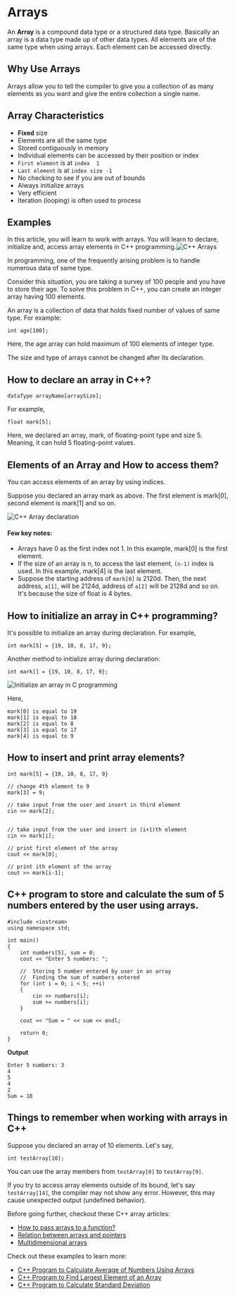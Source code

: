 # Arrays

An **Array** is a compound data type or a structured data type. Basically an array is a data type made up of other data types. All elements are of the same type when using arrays. Each element can be accessed directly.

## Why Use Arrays

Arrays allow you to tell the compiler to give you a collection of as many elements as you want and give the entire collection a single name.

## Array Characteristics

* **Fixed** size
* Elements are all the same type
* Stored contiguously in memory
* Individual elements can be accessed by their position or index
* `First element` is at `index  1`
* `Last element` is at `index size -1`
* No checking to see if you are out of bounds
* Always initialize arrays
* Very efficient
* Iteration \(looping\) is often used to process

## Examples

In this article, you will learn to work with arrays. You will learn to declare, initialize and, access array elements in C++ programming.![C++ Arrays](https://cdn.programiz.com/sites/tutorial2program/files/Arrays-C%2B%2B.jpg)

In programming, one of the frequently arising problem is to handle numerous data of same type.

Consider this situation, you are taking a survey of 100 people and you have to store their age. To solve this problem in C++, you can create an integer array having 100 elements.

An array is a collection of data that holds fixed number of values of same type. For example:

```text
int age[100];
```

Here, the age array can hold maximum of 100 elements of integer type.

The size and type of arrays cannot be changed after its declaration.

## How to declare an array in C++?

```text
dataType arrayName[arraySize];
```

For example,

```text
float mark[5];
```

Here, we declared an array, mark, of floating-point type and size 5. Meaning, it can hold 5 floating-point values.

## Elements of an Array and How to access them?

You can access elements of an array by using indices.

Suppose you declared an array mark as above. The first element is mark\[0\], second element is mark\[1\] and so on.

![C++ Array declaration ](https://cdn.programiz.com/sites/tutorial2program/files/c-array-declaration.jpg)

#### Few key notes:

* Arrays have 0 as the first index not 1. In this example, mark\[0\] is the first element.
* If the size of an array is n, to access the last element, `(n-1)` index is used. In this example, mark\[4\] is the last element.
* Suppose the starting address of `mark[0]` is 2120d. Then, the next address, `a[1]`, will be 2124d, address of `a[2]` will be 2128d and so on. It's because the size of float is 4 bytes.

## How to initialize an array in C++ programming?

It's possible to initialize an array during declaration. For example,

```text
int mark[5] = {19, 10, 8, 17, 9};
```

Another method to initialize array during declaration:

```text
int mark[] = {19, 10, 8, 17, 9};
```

![Initialize an array in C programming](https://cdn.programiz.com/sites/tutorial2program/files/c-array-initialization.jpg)

Here,

```text
mark[0] is equal to 19
mark[1] is equal to 10
mark[2] is equal to 8
mark[3] is equal to 17
mark[4] is equal to 9
```

## How to insert and print array elements?

```text
int mark[5] = {19, 10, 8, 17, 9}

// change 4th element to 9
mark[3] = 9;

// take input from the user and insert in third element
cin >> mark[2];


// take input from the user and insert in (i+1)th element
cin >> mark[i];

// print first element of the array
cout << mark[0];

// print ith element of the array
cout >> mark[i-1];

```

## **C++ program to store and calculate the sum of 5 numbers entered by the user using arrays.**

```text
#include <iostream>
using namespace std;

int main() 
{
    int numbers[5], sum = 0;
    cout << "Enter 5 numbers: ";
    
    //  Storing 5 number entered by user in an array
    //  Finding the sum of numbers entered
    for (int i = 0; i < 5; ++i) 
    {
        cin >> numbers[i];
        sum += numbers[i];
    }
    
    cout << "Sum = " << sum << endl;  
    
    return 0;
}
```

**Output**

```text
Enter 5 numbers: 3
4
5
4
2
Sum = 18
```

## Things to remember when working with arrays in C++

Suppose you declared an array of 10 elements. Let's say,

```text
int testArray[10];
```

You can use the array members from `testArray[0]` to `testArray[9]`.

If you try to access array elements outside of its bound, let's say `testArray[14]`, the compiler may not show any error. However, this may cause unexpected output \(undefined behavior\).

Before going further, checkout these C++ array articles:

* [How to pass arrays to a function?](https://www.programiz.com/cpp-programming/passing-arrays-function)
* [Relation between arrays and pointers](https://www.programiz.com/cpp-programming/pointers-arrays)
* [Multidimensional arrays](https://www.programiz.com/cpp-programming/multidimensional-arrays)

Check out these examples to learn more:

* [C++ Program to Calculate Average of Numbers Using Arrays](https://www.programiz.com/cpp-programming/examples/average-arrays)
* [C++ Program to Find Largest Element of an Array](https://www.programiz.com/cpp-programming/examples/array-largest-element)
* [C++ Program to Calculate Standard Deviation](https://www.programiz.com/cpp-programming/examples/standard-deviation)

